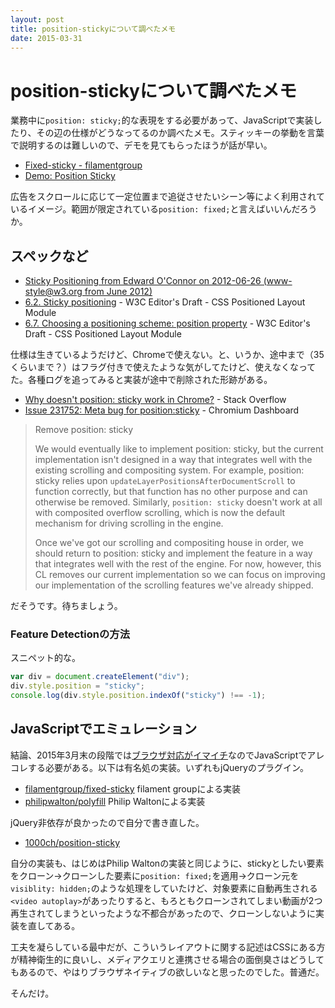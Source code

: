 ```yaml
---
layout: post
title: position-stickyについて調べたメモ
date: 2015-03-31
---
```


# position-stickyについて調べたメモ

業務中に`position: sticky;`的な表現をする必要があって、JavaScriptで実装したり、その辺の仕様がどうなってるのか調べたメモ。スティッキーの挙動を言葉で説明するのは難しいので、デモを見てもらったほうが話が早い。

- [Fixed-sticky - filamentgroup](http://filamentgroup.github.io/fixed-sticky/demos/demo.html)
- [Demo: Position Sticky](http://philipwalton.github.io/polyfill/demos/position-sticky/)

広告をスクロールに応じて一定位置まで追従させたいシーン等によく利用されているイメージ。範囲が限定されている`position: fixed;`と言えばいいんだろうか。

## スペックなど

- [Sticky Positioning from Edward O'Connor on 2012-06-26 (www-style@w3.org from June 2012)](https://lists.w3.org/Archives/Public/www-style/2012Jun/0627.html)
- [6.2. Sticky positioning](http://dev.w3.org/csswg/css-position/#sticky-pos) - W3C Editor's Draft - CSS Positioned Layout Module
- [6.7. Choosing a positioning scheme: position property](http://dev.w3.org/csswg/css-position/#position-property) - W3C Editor's Draft - CSS Positioned Layout Module

仕様は生きているようだけど、Chromeで使えない。と、いうか、途中まで（35くらいまで？）はフラグ付きで使えたような気がしてたけど、使えなくなってた。各種ログを追ってみると実装が途中で削除された形跡がある。

- [Why doesn't position: sticky work in Chrome?](http://stackoverflow.com/questions/15646747/why-doesnt-position-sticky-work-in-chrome) - Stack Overflow
- [Issue 231752: Meta bug for position:sticky](https://code.google.com/p/chromium/issues/detail?id=231752) - Chromium Dashboard

> Remove position: sticky
>
> We would eventually like to implement position: sticky, but the current implementation isn't designed in a way that integrates well with the existing scrolling and compositing system. For example, position: sticky relies upon `updateLayerPositionsAfterDocumentScroll` to function correctly, but that function has no other purpose and can otherwise be removed. Similarly, `position: sticky` doesn't work at all with composited overflow scrolling, which is now the default mechanism for driving scrolling in the engine.
>
> Once we've got our scrolling and compositing house in order, we should return to position: sticky and implement the feature in a way that integrates well with the rest of the engine. For now, however, this CL removes our current implementation so we can focus on improving our implementation of the scrolling
features we've already shipped.

だそうです。待ちましょう。

### Feature Detectionの方法

スニペット的な。

```js
var div = document.createElement("div");
div.style.position = "sticky";
console.log(div.style.position.indexOf("sticky") !== -1);
```

## JavaScriptでエミュレーション

結論、2015年3月末の段階では[ブラウザ対応がイマイチ](http://caniuse.com/#search=sticky)なのでJavaScriptでアレコレする必要がある。以下は有名処の実装。いずれもjQueryのプラグイン。

- [filamentgroup/fixed-sticky](https://github.com/filamentgroup/fixed-sticky) filament groupによる実装
- [philipwalton/polyfill](https://github.com/philipwalton/polyfill/tree/master/demos/position-sticky) Philip Waltonによる実装

jQuery非依存が良かったので自分で書き直した。

- [1000ch/position-sticky](https://github.com/1000ch/position-sticky)

自分の実装も、はじめはPhilip Waltonの実装と同じように、stickyとしたい要素をクローン→クローンした要素に`position: fixed;`を適用→クローン元を`visiblity: hidden;`のような処理をしていたけど、対象要素に自動再生される`<video autoplay>`があったりすると、もろともクローンされてしまい動画が2つ再生されてしまうといったような不都合があったので、クローンしないように実装を直してある。

工夫を凝らしている最中だが、こういうレイアウトに関する記述はCSSにある方が精神衛生的に良いし、メディアクエリと連携させる場合の面倒臭さはどうしてもあるので、やはりブラウザネイティブの欲しいなと思ったのでした。普通だ。

そんだけ。